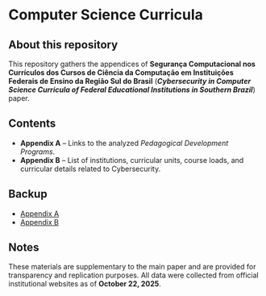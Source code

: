 # Computer Science Curricula

## About this repository
This repository gathers the appendices of **Segurança Computacional nos Currículos dos Cursos de Ciência da Computação em Instituições Federais de Ensino da Região Sul do Brasil** (**_Cybersecurity in Computer Science Curricula of Federal Educational Institutions in Southern Brazil_**) paper.  

## Contents
- **Appendix A** – Links to the analyzed *Pedagogical Development Programs*.
- **Appendix B** – List of institutions, curricular units, course loads, and curricular details related to Cybersecurity.

## Backup
- [Appendix A](https://drive.google.com/file/d/1ZLJpNkfSwZidNvkaopwB8ny9wkFzwjeW)
- [Appendix B](https://drive.google.com/file/d/1IWTCmsSduNV5DlH69nPqzgwtsRE_7B1Q)

## Notes
These materials are supplementary to the main paper and are provided for transparency and replication purposes.
All data were collected from official institutional websites as of **October 22, 2025**.
